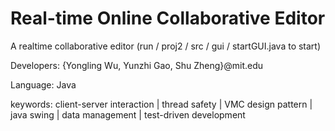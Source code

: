 Real-time Online Collaborative Editor
=====================

A realtime collaborative editor (run / proj2 / src / gui / startGUI.java to start)

Developers: {Yongling Wu, Yunzhi Gao, Shu Zheng}@mit.edu

Language: Java

keywords: client-server interaction | thread safety | VMC design pattern | java swing | data management | test-driven development

